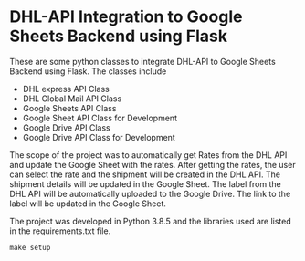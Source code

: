 # DHL-API Integration to Google Sheets Backend using Flask

These are some python classes to integrate DHL-API to Google Sheets Backend using Flask. The classes include
* DHL express API Class
* DHL Global Mail API Class
* Google Sheets API Class
* Google Sheet API Class for Development
* Google Drive API Class
* Google Drive API Class for Development

The scope of the project was to automatically get Rates from the DHL API and update the Google Sheet with the rates. After getting the rates, the user can select the rate and the shipment will be created in the DHL API. The shipment details will be updated in the Google Sheet. The label from the DHL API will be automatically uploaded to the Google Drive. The link to the label will be updated in the Google Sheet.

The project was developed in Python 3.8.5 and the libraries used are listed in the requirements.txt file.

```
make setup
```
